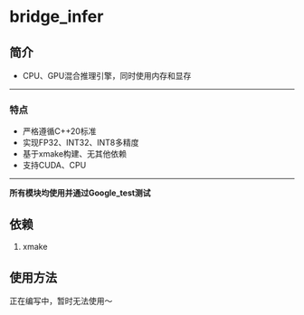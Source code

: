 # bridge_infer

## 简介

* CPU、GPU混合推理引擎，同时使用内存和显存

---
### 特点

* 严格遵循C++20标准
* 实现FP32、INT32、INT8多精度
* 基于xmake构建、无其他依赖
* 支持CUDA、CPU
---
**所有模块均使用并通过Google_test测试**


## 依赖

1. xmake

## 使用方法

正在编写中，暂时无法使用～



